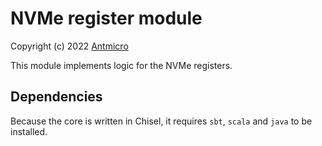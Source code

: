 NVMe register module
====================

Copyright (c) 2022 [Antmicro](https://www.antmicro.com)

This module implements logic for the NVMe registers.

Dependencies
------------

Because the core is written in Chisel, it requires `sbt`, `scala` and `java` to be installed.
